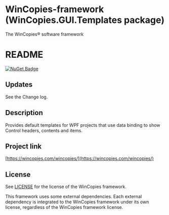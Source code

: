 ﻿WinCopies-framework (WinCopies.GUI.Templates package)
=====================================================

The WinCopies® software framework

README
======

[![NuGet Badge](https://buildstats.info/nuget/WinCopies.GUI.Templates)](https://www.nuget.org/packages/WinCopies.GUI.Templates/)

Updates
-------

See the Change log.

Description
-----------

Provides default templates for WPF projects that use data binding to show Control headers, contents and items.

Project link
------------

[https://wincopies.com/wincopies/](https://wincopies.com/wincopies/)

License
-------

See [LICENSE](https://github.com/pierresprim/WinCopies-framework/blob/master/LICENSE) for the license of the WinCopies framework.

This framework uses some external dependencies. Each external dependency is integrated to the WinCopies framework under its own license, regardless of the WinCopies framework license.
